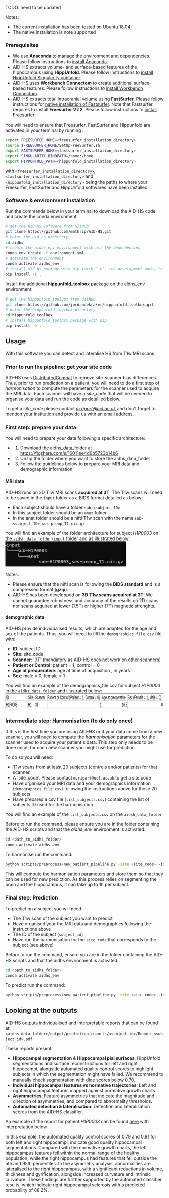 
TODO: need to be updated

Notes:
- The current installation has been tested on Ubuntu 18.04
- The native installation is note supported

### Prerequisites

- We use **Anaconda** to manage the environment and dependencies. Please follow instructions to [install Anaconda](https://docs.anaconda.com/anaconda/install).
- AID-HS extracts volume- and surface-based features of the hippocampus using **HippUnfold**. Please follow instructions to [install HippUnfold Singularity container](https://hippunfold.readthedocs.io/en/latest/getting_started/installation.html).
- AID-HS uses **Workbench Connectom** to create additional surface-based features. Please follow instructions to [install Workbench Connectom](https://www.humanconnectome.org/software/get-connectome-workbench).
- AID-HS extracts total intracranial volume using **FastSurfer**. Please follow instructions for [native installation of Fastsurfer](https://github.com/Deep-MI/FastSurfer.git). Note that Fastsurfer requires to install **Freesurfer V7.2**. Please follow instructions to [install Freesurfer](https://surfer.nmr.mgh.harvard.edu/fswiki/DownloadAndInstall)

You will need to ensure that Freesurfer, FastSurfer and Hippunfold are activated in your terminal by running : 
```bash
export FREESURFER_HOME=<freesurfer_installation_directory>
source $FREESURFER_HOME/SetUpFreeSurfer.sh
export FASTSURFER_HOME=<fastsurfer_installation_directory>
export SINGULARITY_BINDPATH=/home:/home
export HIPPUNFOLD_PATH=<hippunfold_installation_directory>

```
with `<freesurfer_installation_directory>`, `<fastsurfer_installation_directory>` and `<hippunfold_installation_directory>` being the paths to where your Freesurfer, FastSurfer and HippUnfold softwares have been installed.

### Software & environment installation

Run the commands below in your terminal to download the AID-HS code and create the conda environment

``` bash
# get the AID-HS software from GitHub
git clone https://github.com/mathrip/AID-HS.git 
# enter the aid_hs directory
cd aidhs
# create the aidhs_env environment with all the dependencies 
conda env create -f environment.yml
# activate the environment
conda activate aidhs_env
# install aid_hs package with pip (with `-e`, the development mode, to allow changes in the code to be immediately visible in the installation)
pip install -e .
```

Install the additional **hippunfold_toolbox** package on the aidhs_env environment:
``` bash
# get the hippunfold_toolbox from GitHub
git clone https://github.com/jordandekraker/hippunfold_toolbox.git
# enter the hippunfold_toolbox directory
cd hippunfold_toolbox
# install hippunfold_toolbox package with pip
pip install -e .
```

## Usage
With this software you can detect and lateralise HS from T1w MRI scans

### Prior to run the pipeline: get your site code
AID-HS uses [DistributedCombat](https://www.sciencedirect.com/science/article/pii/S1053811921010934?via%3Dihub) to remove site-scanner bias differences. Thus, prior to run prediction on a patient, you will need to do a first step of *harmonisation* to compute the parameters for the scanner used to acquire the MRI data. Each scanner will have a *site_code* that will be needed to organise your data and run the code as detailled below.

To get a *site_code* please contact *m.ripart@ucl.ac.uk* and don't forget to mention your institution and provide us with an email address. 

### First step: prepare your data

You will need to prepare your data following a specific architecture:
- 1. Download the aidhs_data_folder at https://figshare.com/s/16011ee4d6b5723b14b6
- 2. Unzip the folder where you want to store the aidhs_data_folder
- 3. Follow the guidelines below to prepare your MRI data and demographic information

#### MRI data
AID-HS runs on 3D T1w MRI scans **acquired at 3T**. The T1w scans will need to be saved in the `input` folder as a BIDS format detailed as below:
- Each subject should have a folder `sub-<subject_ID>`
- In this subject folder should be an `anat` folder
- In the anat folder should be a nifti T1w scan with the name `sub-<subject_ID>_ses-preop_T1.nii.gz`

You will find an example of the folder architecture for subject *H1P0003* on the `aidsh_data_folder\input` folder and as illustrated below:\
<img src="images/example_input_folder_subject.png " height="80" />

Notes: 
- Please ensure that the nifti scan is following the **BIDS standard** and is a compressed format (**gzip**).
- AID-HS has been developped on **3D T1w scans acquired at 3T**. We cannot guarantee robustness and accuracy of the results on 2D scans nor scans acquired at lower (1.5T) or higher (7T) magnetic strenghts. 

#### demographic data

AID-HS provide individualised results, which are adapted for the age and sex of the patients. Thus, you will need to fill the `demographics_file.csv`  file with:
- **ID**: subject ID
- **Site**: site_code
- **Scanner**:  '3T' (mandatory as AID-HS does not work on other scanners)
- **Patient or Control**: patient = 1, control = 0
- **Age at preoperative**: age at time of acquisition , in years
- **Sex**: male = 0, female = 1

You will find an example of the demographics_file.csv for subject *H1P0003* in the `aidhs_data_folder` and illustrated below:\
<img src="images/example_demographic_file_subject.png " height="50" />

### Intermediate step: Harmonisation (to do only once)

If this is the first time you are using AID-HS or if your data come from a new scanner, you will need to compute the *harmonisation* parameters for the scanner used to acquire your patient's data. This step only needs to be done once, for each new scanner you might use for prediction. 

To do so you will need:
- T1w scans from at least 20 subjects (controls and/or patients) for that scanner
- A 'site_code'. Please contact `m.ripart@ucl.ac.uk` to get a site code 
- Have organised your MRI data and your demographics information (`demographics_file.csv`) following the instructions above for these 20 subjects
- Have prepared a csv file (`list_subjects.csv`) containing the list of subjects ID used for the harmonisation

You will find an example of the `list_subjects.csv` on the `aidsh_data_folder`

Before to run the command,  please ensure you are in the folder containing the AID-HS scripts and that the *aidhs_env* environment is activated:
```bash
cd <path_to_aidhs_folder>
conda activate aidhs_env
```

To harmonise run the command:
```bash
python scripts/preprocess/new_patient_pipeline.py -site <site_code> -ids <path_to_list_subject_ids> --parallelise --harmo_only
```

This will compute the harmonisation parameters and store them so that they can be used for new prediction. As this process relies on segmenting the brain and the hippocampus, it can take up to 1h per subject. 

### Final step: Prediction

To predict on a subject you will need 
- The T1w scan of the subject you want to predict  
- Have organised your the MRI data and demographics following the instructions above
- The ID of the subject (`subject_id`)
- Have run the harmonisation for the `site_code` that corresponds to the subject (see above)

Before to run the command, ensure you are in the folder containing the AID-HS scripts and that the aidhs environment is activated:
```bash
cd <path_to_aidhs_folder>
conda activate aidhs_env
```

To predict run the command:
```bash
python scripts/preprocess/new_patient_pipeline.py -site <site_code> -id <subject_id>
```

## Looking at the outputs

AID-HS outputs individualised and interpretable reports that can be found at: 
`<aidhs_data_folder>/output/prediction_reports/<subject_id>/Report_<subject_id>.pdf`

These reports present:
- **Hippocampal segmentation** & **Hippocampal pial surfaces**: HippUnfold segmentations and surface reconstructions for left and right hippocampi, alongside automated quality control scores to highlight subjects in which the segmentation might have failed. We recommend to manually check segmentation with dice scores below 0.70.
- **Individual hippocampal features vs normative trajectories**: Left and right hippocampal features mapped against normative growth charts.
- **Asymmetries**: Feature asymmetries that indicate the magnitude and direction of asymmetries, and compared to abnormality thresholds. 
- **Automated detection & lateralisation**: Detection and lateralisation scores from the AID-HS classifier.

An example of the report for patient *H1P0003* can be found [here](images/Report_H1P0003.pdf) with interpretation below.

In this example, the automated quality control scores of 0.79 and 0.81 for both left and right hippocampi, indicate good quality hippocampal segmentations. Compared with the normative growth charts, the left hippocampus features fell within the normal range of the healthy population, while the right hippocampus had features that fell outside the 5th and 95th percentiles. In the asymmetry analysis, abnormalities are lateralised to the right hippocampus, with a significant reductions in volume, thickness and gyrification, alongside increased curvature and intrinsic curvature. These findings are further supported by the automated classifier results, which indicate right hippocampal sclerosis with a predicted probability of 88.2%. 